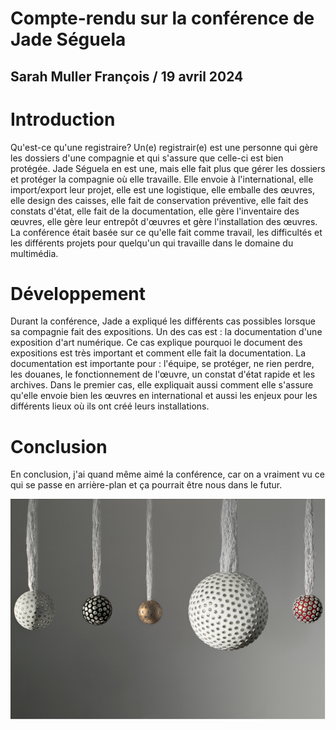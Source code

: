 # Compte-rendu sur la conférence de Jade Séguela

## Sarah Muller François / 19 avril 2024

# Introduction
Qu'est-ce qu'une registraire? Un(e) registrair(e) est une personne qui gère les dossiers d'une compagnie et qui s'assure que celle-ci est bien protégée. Jade Séguela en est une, mais elle fait plus que gérer les dossiers et protéger la compagnie où elle travaille. Elle envoie à l'international, elle import/export leur projet, elle est une logistique, elle emballe des œuvres, elle design des caisses, elle fait de conservation préventive, elle fait des constats d'état, elle fait de la documentation, elle gère l'inventaire des œuvres, elle gère leur entrepôt d'œuvres et gère l'installation des œuvres. La conférence était basée sur ce qu'elle fait comme travail, les difficultés et les différents projets pour quelqu'un qui travaille dans le domaine du multimédia.

# Développement
Durant la conférence, Jade a expliqué les différents cas possibles lorsque sa compagnie fait des expositions. Un des cas est : la documentation d'une exposition d'art numérique. Ce cas explique pourquoi le document des expositions est très important et comment elle fait la documentation. La documentation est importante pour : l'équipe, se protéger, ne rien perdre, les douanes, le fonctionnement de l'œuvre, un constat d'état rapide et les archives. Dans le premier cas, elle expliquait aussi comment elle s'assure qu'elle envoie bien les œuvres en international et aussi les enjeux pour les différents lieux où ils ont créé leurs installations.

# Conclusion
En conclusion, j'ai quand même aimé la conférence, car on a vraiment vu ce qui se passe en arrière-plan et ça pourrait être nous dans le futur.

![photo](media/image_site_web.png)
